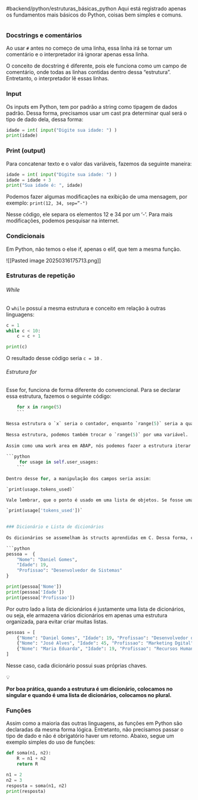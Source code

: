 #backend/python/estruturas_básicas_python
Aqui está registrado apenas os fundamentos mais básicos do Python, coisas bem simples e comuns.

```table-of-contents
```

### Docstrings e comentários
    
Ao usar `#` antes no começo de uma linha, essa linha irá se tornar um comentário e o interpretador irá ignorar apenas essa linha.

O conceito de docstring é diferente, pois ele funciona como um campo de comentário, onde todas as linhas contidas dentro dessa “estrutura”. Entretanto, o interpretador lê essas linhas.
    
### Input
    
Os inputs em Python, tem por padrão a string como tipagem de dados padrão. Dessa forma, precisamos usar um cast pra determinar qual será o tipo de dado dela, dessa forma:

```python
idade = int( input("Digite sua idade: ") )
print(idade)
```

### Print (output)
    
Para concatenar texto e o valor das variáveis, fazemos da seguinte maneira:

```python
idade = int( input("Digite sua idade: ") )
idade = idade + 3
print("Sua idade é: ", idade)
```

Podemos fazer algumas modificações na exibição de uma mensagem, por exemplo: `print(12, 34, sep=”-")`

Nesse código, ele separa os elementos 12 e 34 por um ‘-’. Para mais modificações, podemos pesquisar na internet.
    
### Condicionais
    
Em Python, não temos o else if, apenas o elif, que tem a mesma função.

![[Pasted image 20250316175713.png]]

### Estruturas de repetição

###### While
O `while` possuí a mesma estrutura e conceito em relação à outras linguagens:

```python
c = 1
while c < 10:
	c = c + 1

print(c)
```

O resultado desse código seria `c = 10` .
###### Estrutura for
Esse for, funciona de forma diferente do convencional. Para se declarar essa estrutura, fazemos o seguinte código:
    
```python
    for x in range(5)
    ```
    
Nessa estrutura o `x` seria o contador, enquanto `range(5)` seria a quantidade de repetições. Caso o `x` fosse exibido a cada repetição, ele começaria em 0, o resultado seria assim: [0 1 2 3 4].
    
Nessa estrutura, podemos também trocar o `range(5)` por uma variável.
    
Assim como uma work area em ABAP, nós podemos fazer a estrutura iterar sobre uma lista de objetos por exemplo:
    
```python
     for usage in self.user_usages:
    ```
    
Dentro desse for, a manipulação dos campos seria assim:

`print(usage.tokens_used)`

Vale lembrar, que o ponto é usado em uma lista de objetos. Se fosse uma lista de dicionários, usaríamos o colchete, assim:

`print(usage['tokens_used'])`

    
### Dicionário e Lista de dicionários
    
Os dicionários se assemelham às structs aprendidas em C. Dessa forma, cada dicionário possui chaves e valores, como no exemplo abaixo:

```python
pessoa =  {
	"Nome": "Daniel Gomes",
	"Idade": 19,
	"Profissao": "Desenvolvedor de Sistemas"
}

print(pessoa['Nome'])
print(pessoa['Idade'])
print(pessoa['Profissao'])
```

Por outro lado a lista de dicionários é justamente uma lista de dicionários, ou seja, ele armazena vários dicionários em apenas uma estrutura organizada, para evitar criar muitas listas.

```python
pessoas = [
	{"Nome": "Daniel Gomes", "Idade": 19, "Profissao": "Desenvolvedor de Sistema"},
	{"Nome": "José Alves", "Idade": 45, "Profissao": "Marketing Dgital"},
	{"Nome": "Maria Eduarda", "Idade": 19, "Profissao": "Recursos Humanos"}
]
```

Nesse caso, cada dicionário possui suas próprias chaves.

<aside> 💡

**Por boa prática, quando a estrutura é um dicionário, colocamos no singular e quando é uma lista de dicionários, colocamos no plural.**

</aside>

### Funções
    
Assim como a maioria das outras linguagens, as funções em Python são declaradas da mesma forma lógica. Entretanto, não precisamos passar o tipo de dado e não é obrigatório haver um retorno. Abaixo, segue um exemplo simples do uso de funções:

```python
def soma(n1, n2):
	R = n1 + n2 
	return R

n1 = 2
n2 = 3
resposta = soma(n1, n2)
print(resposta)
```
